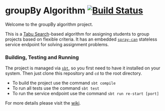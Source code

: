 # groupBy Algorithm [![Build Status](https://travis-ci.org/joroKr21/IoS-Algorithm.svg?branch=master)](https://travis-ci.org/joroKr21/IoS-Algorithm)
Welcome to the groupBy algorithm project.

This is a [Tabu Search](https://en.wikipedia.org/wiki/Tabu_search)-based algorithm for assigning students to group projects based on flexible criteria. It has an embedded [`spray-can`](http://spray.io/documentation/1.2.2/spray-can/) stateless service endpoint for solving assignment problems.

### Building, Testing and Running
The project is managed via [`sbt`](http://www.scala-sbt.org/), so you first need to have it installed on your system. Then just clone this repository and `cd` to the root directory.

* To build the project use the command `sbt compile`
* To run all tests use the command `sbt test`
* To run the service endpoint use the command `sbt run re-start [port]`

For more details please visit the [wiki](../../wiki).

